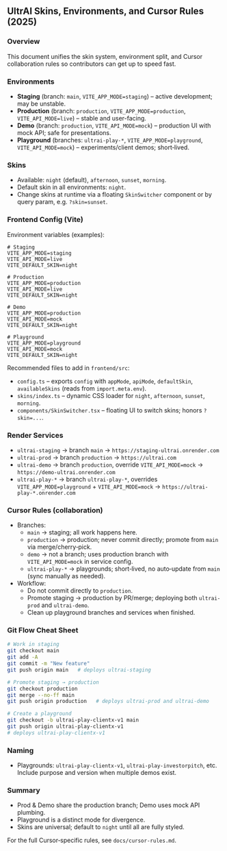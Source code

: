 ## UltrAI Skins, Environments, and Cursor Rules (2025)

### Overview
This document unifies the skin system, environment split, and Cursor collaboration rules so contributors can get up to speed fast.

### Environments
- **Staging** (branch: `main`, `VITE_APP_MODE=staging`) – active development; may be unstable.
- **Production** (branch: `production`, `VITE_APP_MODE=production`, `VITE_API_MODE=live`) – stable and user-facing.
- **Demo** (branch: `production`, `VITE_API_MODE=mock`) – production UI with mock API; safe for presentations.
- **Playground** (branches: `ultrai-play-*`, `VITE_APP_MODE=playground`, `VITE_API_MODE=mock`) – experiments/client demos; short‑lived.

### Skins
- Available: `night` (default), `afternoon`, `sunset`, `morning`.
- Default skin in all environments: `night`.
- Change skins at runtime via a floating `SkinSwitcher` component or by query param, e.g. `?skin=sunset`.

### Frontend Config (Vite)
Environment variables (examples):
```
# Staging
VITE_APP_MODE=staging
VITE_API_MODE=live
VITE_DEFAULT_SKIN=night

# Production
VITE_APP_MODE=production
VITE_API_MODE=live
VITE_DEFAULT_SKIN=night

# Demo
VITE_APP_MODE=production
VITE_API_MODE=mock
VITE_DEFAULT_SKIN=night

# Playground
VITE_APP_MODE=playground
VITE_API_MODE=mock
VITE_DEFAULT_SKIN=night
```

Recommended files to add in `frontend/src`:
- `config.ts` – exports `config` with `appMode`, `apiMode`, `defaultSkin`, `availableSkins` (reads from `import.meta.env`).
- `skins/index.ts` – dynamic CSS loader for `night`, `afternoon`, `sunset`, `morning`.
- `components/SkinSwitcher.tsx` – floating UI to switch skins; honors `?skin=...`.

### Render Services
- `ultrai-staging` → branch `main` → `https://staging-ultrai.onrender.com`
- `ultrai-prod` → branch `production` → `https://ultrai.com`
- `ultrai-demo` → branch `production`, override `VITE_API_MODE=mock` → `https://demo-ultrai.onrender.com`
- `ultrai-play-*` → branch `ultrai-play-*`, overrides `VITE_APP_MODE=playground` + `VITE_API_MODE=mock` → `https://ultrai-play-*.onrender.com`

### Cursor Rules (collaboration)
- Branches:
  - `main` → staging; all work happens here.
  - `production` → production; never commit directly; promote from `main` via merge/cherry‑pick.
  - `demo` → not a branch; uses production branch with `VITE_API_MODE=mock` in service config.
  - `ultrai-play-*` → playgrounds; short‑lived, no auto‑update from `main` (sync manually as needed).
- Workflow:
  - Do not commit directly to `production`.
  - Promote staging → production by PR/merge; deploying both `ultrai-prod` and `ultrai-demo`.
  - Clean up playground branches and services when finished.

### Git Flow Cheat Sheet
```bash
# Work in staging
git checkout main
git add -A
git commit -m "New feature"
git push origin main   # deploys ultrai-staging

# Promote staging → production
git checkout production
git merge --no-ff main
git push origin production   # deploys ultrai-prod and ultrai-demo

# Create a playground
git checkout -b ultrai-play-clientx-v1 main
git push origin ultrai-play-clientx-v1
# deploys ultrai-play-clientx-v1
```

### Naming
- Playgrounds: `ultrai-play-clientx-v1`, `ultrai-play-investorpitch`, etc. Include purpose and version when multiple demos exist.

### Summary
- Prod & Demo share the production branch; Demo uses mock API plumbing.
- Playground is a distinct mode for divergence.
- Skins are universal; default to `night` until all are fully styled.

For the full Cursor‑specific rules, see `docs/cursor-rules.md`.


